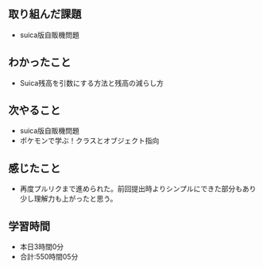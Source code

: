 ## 取り組んだ課題
- suica版自販機問題
## わかったこと
-  Suica残高を引数にする方法と残高の減らし方
## 次やること
- suica版自販機問題
- ポケモンで学ぶ！クラスとオブジェクト指向
## 感じたこと
- 再度プルリクまで進められた。前回提出時よりシンプルにできた部分もあり少し理解力も上がったと思う。
## 学習時間
- 本日3時間0分<br>
- 合計:550時間05分
